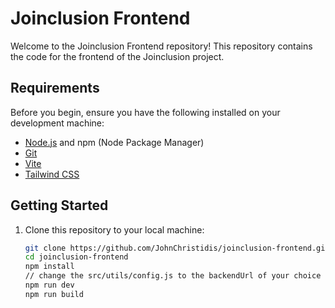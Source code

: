 # Joinclusion Frontend

Welcome to the Joinclusion Frontend repository! This repository contains the code for the frontend of the Joinclusion project.

## Requirements

Before you begin, ensure you have the following installed on your development machine:

- [Node.js](https://nodejs.org/) and npm (Node Package Manager)
- [Git](https://git-scm.com/)
- [Vite](https://vitejs.dev/)
- [Tailwind CSS](https://tailwindcss.com/)

## Getting Started

1. Clone this repository to your local machine:
   ```sh
   git clone https://github.com/JohnChristidis/joinclusion-frontend.git
   cd joinclusion-frontend
   npm install
   // change the src/utils/config.js to the backendUrl of your choice
   npm run dev
   npm run build
